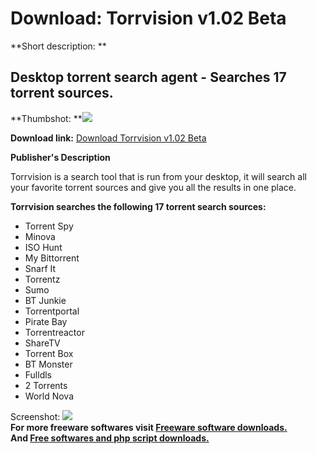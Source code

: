 # Download: Torrvision v1.02 Beta

**Short description: **

## Desktop torrent search agent - Searches 17 torrent sources.

  
**Thumbshot: **![](http://www.freewarefiles.com/screenshot/torrvision_md.gif)   
  
**Download link:** [Download Torrvision v1.02 Beta](http://freesoftwares.boysofts.com/Torrvision-V-Beta_program_37311.html)  
  

**Publisher's Description**  
  

Torrvision is a search tool that is run from your desktop, it will search all
your favorite torrent sources and give you all the results in one place.

**Torrvision searches the following 17 torrent search sources:**

  * Torrent Spy 
  * Minova 
  * ISO Hunt 
  * My Bittorrent 
  * Snarf It 
  * Torrentz 
  * Sumo 
  * BT Junkie 
  * Torrentportal 
  * Pirate Bay 
  * Torrentreactor 
  * ShareTV 
  * Torrent Box 
  * BT Monster 
  * Fulldls 
  * 2 Torrents 
  * World Nova 

  
  
Screenshot: ![](http://www.freewarefiles.com/screenshot/torrvision.gif)  
**For more freeware softwares visit [Freeware software downloads.](http://freesoftwares.boysofts.com/)**   
**And [Free softwares and php script downloads.](http://www.boysofts.com/)**

